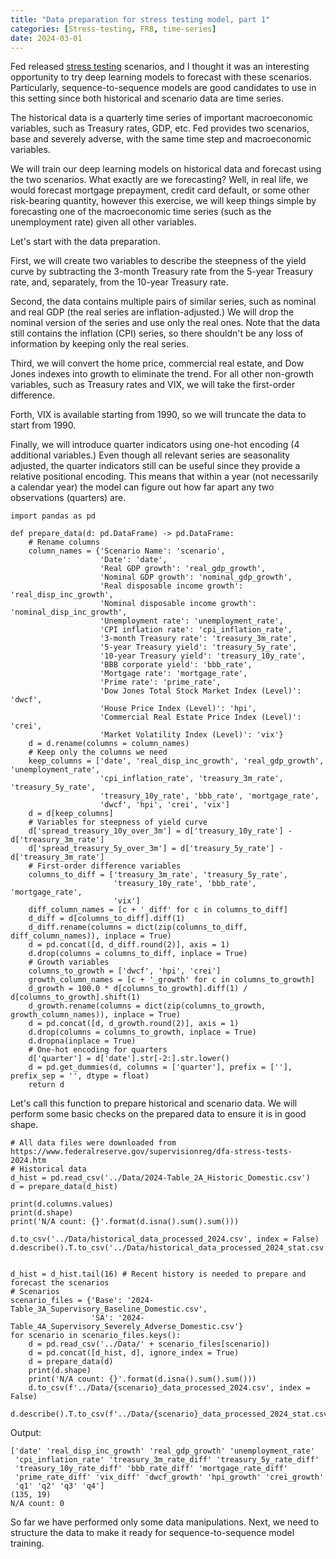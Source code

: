 ```yaml
---
title: "Data preparation for stress testing model, part 1"
categories: [Stress-testing, FRB, time-series]
date: 2024-03-01
---
```


Fed released <a href="https://www.federalreserve.gov/supervisionreg/dfa-stress-tests-2024.htm">stress testing</a> scenarios, and I thought it was an interesting opportunity to try deep learning models to forecast with these scenarios. Particularly, sequence-to-sequence models are good candidates to use in this setting since both historical and scenario data are time series.

The historical data is a quarterly time series of important macroeconomic variables, such as Treasury rates, GDP, etc. Fed provides two scenarios, base and severely adverse, with the same time step and macroeconomic variables.

We will train our deep learning models on historical data and forecast using the two scenarios. What exactly are we forecasting? Well, in real life, we would forecast mortgage prepayment, credit card default, or some other risk-bearing quantity, however this exercise, we will keep things simple by forecasting one of the macroeconomic time series (such as the unemployment rate) given all other variables.

Let's start with the data preparation.

First, we will create two variables to describe the steepness of the yield curve by subtracting the 3-month Treasury rate from the 5-year Treasury rate, and, separately, from the 10-year Treasury rate.

Second, the data contains multiple pairs of similar series, such as nominal and real GDP (the real series are inflation-adjusted.) We will drop the nominal version of the series and use only the real ones. Note that the data still contains the inflation (CPI) series, so there shouldn't be any loss of information by keeping only the real series.

Third, we will convert the home price, commercial real estate, and Dow Jones indexes into growth to eliminate the trend. For all other non-growth variables, such as Treasury rates and VIX, we will take the first-order difference.

Forth, VIX is available starting from 1990, so we will truncate the data to start from 1990.

Finally, we will introduce quarter indicators using one-hot encoding (4 additional variables.) Even though all relevant series are seasonality adjusted, the quarter indicators still can be useful since they provide a relative positional encoding. This means that within a year (not necessarily a calendar year) the model can figure out how far apart any two observations (quarters) are.

```Python3
import pandas as pd

def prepare_data(d: pd.DataFrame) -> pd.DataFrame:
    # Rename columns
    column_names = {'Scenario Name': 'scenario',
                    'Date': 'date',
                    'Real GDP growth': 'real_gdp_growth',
                    'Nominal GDP growth': 'nominal_gdp_growth',
                    'Real disposable income growth': 'real_disp_inc_growth',
                    'Nominal disposable income growth': 'nominal_disp_inc_growth',
                    'Unemployment rate': 'unemployment_rate',
                    'CPI inflation rate': 'cpi_inflation_rate',
                    '3-month Treasury rate': 'treasury_3m_rate',
                    '5-year Treasury yield': 'treasury_5y_rate',
                    '10-year Treasury yield': 'treasury_10y_rate',
                    'BBB corporate yield': 'bbb_rate',
                    'Mortgage rate': 'mortgage_rate',
                    'Prime rate': 'prime_rate',
                    'Dow Jones Total Stock Market Index (Level)': 'dwcf',
                    'House Price Index (Level)': 'hpi',
                    'Commercial Real Estate Price Index (Level)': 'crei',
                    'Market Volatility Index (Level)': 'vix'}
    d = d.rename(columns = column_names)
    # Keep only the columns we need
    keep_columns = ['date', 'real_disp_inc_growth', 'real_gdp_growth', 'unemployment_rate',
                    'cpi_inflation_rate', 'treasury_3m_rate', 'treasury_5y_rate',
                    'treasury_10y_rate', 'bbb_rate', 'mortgage_rate',
                    'dwcf', 'hpi', 'crei', 'vix']
    d = d[keep_columns]
    # Variables for steepness of yield curve
    d['spread_treasury_10y_over_3m'] = d['treasury_10y_rate'] - d['treasury_3m_rate']
    d['spread_treasury_5y_over_3m'] = d['treasury_5y_rate'] - d['treasury_3m_rate']
    # First-order difference variables
    columns_to_diff = ['treasury_3m_rate', 'treasury_5y_rate',
                       'treasury_10y_rate', 'bbb_rate', 'mortgage_rate',
                       'vix']
    diff_column_names = [c + '_diff' for c in columns_to_diff]
    d_diff = d[columns_to_diff].diff(1)
    d_diff.rename(columns = dict(zip(columns_to_diff, diff_column_names)), inplace = True)
    d = pd.concat([d, d_diff.round(2)], axis = 1)
    d.drop(columns = columns_to_diff, inplace = True)
    # Growth variables
    columns_to_growth = ['dwcf', 'hpi', 'crei']
    growth_column_names = [c + '_growth' for c in columns_to_growth]
    d_growth = 100.0 * d[columns_to_growth].diff(1) / d[columns_to_growth].shift(1)
    d_growth.rename(columns = dict(zip(columns_to_growth, growth_column_names)), inplace = True)
    d = pd.concat([d, d_growth.round(2)], axis = 1)
    d.drop(columns = columns_to_growth, inplace = True)
    d.dropna(inplace = True)
    # One-hot encoding for quarters
    d['quarter'] = d['date'].str[-2:].str.lower()
    d = pd.get_dummies(d, columns = ['quarter'], prefix = [''], prefix_sep = '', dtype = float)
    return d
```

Let's call this function to prepare historical and scenario data. We will perform some basic checks on the prepared data to ensure it is in good shape.

```Python3
# All data files were downloaded from https://www.federalreserve.gov/supervisionreg/dfa-stress-tests-2024.htm
# Historical data
d_hist = pd.read_csv('../Data/2024-Table_2A_Historic_Domestic.csv')
d = prepare_data(d_hist)

print(d.columns.values)
print(d.shape)
print('N/A count: {}'.format(d.isna().sum().sum()))

d.to_csv('../Data/historical_data_processed_2024.csv', index = False)
d.describe().T.to_csv('../Data/historical_data_processed_2024_stat.csv')


d_hist = d_hist.tail(16) # Recent history is needed to prepare and forecast the scenarios
# Scenarios
scenario_files = {'Base': '2024-Table_3A_Supervisory_Baseline_Domestic.csv',
                  'SA': '2024-Table_4A_Supervisory_Severely_Adverse_Domestic.csv'}
for scenario in scenario_files.keys():
    d = pd.read_csv('../Data/' + scenario_files[scenario])
    d = pd.concat([d_hist, d], ignore_index = True)
    d = prepare_data(d)
    print(d.shape)
    print('N/A count: {}'.format(d.isna().sum().sum()))
    d.to_csv(f'../Data/{scenario}_data_processed_2024.csv', index = False)
    d.describe().T.to_csv(f'../Data/{scenario}_data_processed_2024_stat.csv')

```
Output:

```
['date' 'real_disp_inc_growth' 'real_gdp_growth' 'unemployment_rate'
 'cpi_inflation_rate' 'treasury_3m_rate_diff' 'treasury_5y_rate_diff'
 'treasury_10y_rate_diff' 'bbb_rate_diff' 'mortgage_rate_diff'
 'prime_rate_diff' 'vix_diff' 'dwcf_growth' 'hpi_growth' 'crei_growth'
 'q1' 'q2' 'q3' 'q4']
(135, 19)
N/A count: 0
```

So far we have performed only some data manipulations. Next, we need to structure the data to make it ready for sequence-to-sequence model training.

